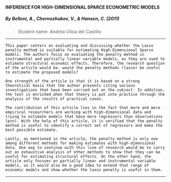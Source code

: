 
#### **INFERENCE FOR HIGH-DIMENSIONAL SPARCE ECONOMETRIC MODELS**

##### By Belloni, A., Chernozhukov, V., & Hansen, C. (2011)

> Student name: Andrea Ulloa del Castillo
---

    This paper centers on evaluating and discussing whether the Lasso penalty method is suitable for estimating High-Dimensional Sparce models. The authors focus on evaluating the penalty method in instrumental and partially linear variable models, as they are used to estimate structural economic effects. Therefore, the research question of the article would be: would the penalty methods (lasso) be useful to estimate the proposed models?

    One strength of the article is that it is based on a strong theoretical basis that the author presents citing various investigations that have been carried out on the subject. In addition, the text is enriched when that theory is put into practice through the analysis of the results of practical cases.

    The contribution of this article lies in the fact that more and more empirical researchers are working with high-dimensional data and trying to estimate models that have more regressors than observations (p>n). With the help of this article, it is verified that the penalty method is useful to identify a correct set of regressors and make the best possible estimate.

    Lastly, as mentioned in the article, the penalty method is only one among different methods for making estimates with high-dimensional data. One way to continue with this line of research would be to carry out an exhaustive analysis of other methods to show that they can be useful for estimating structural effects. On the other hand, the article only focuses on partially linear and instrumental variable models, so it would also be a good idea to extend that range of economic models and show whether the lasso penalty is useful in them.

---
